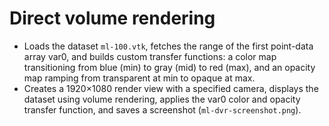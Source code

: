 # Direct volume rendering

- Loads the dataset `ml-100.vtk`, fetches the range of the first point-data array var0, and builds custom transfer functions: a color map transitioning from blue (min) to gray (mid) to red (max), and an opacity map ramping from transparent at min to opaque at max.
- Creates a 1920×1080 render view with a specified camera, displays the dataset using volume rendering, applies the var0 color and opacity transfer function, and saves a screenshot (`ml-dvr-screenshot.png`).

